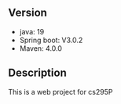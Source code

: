 ## Version
- java: 19
- Spring boot: V3.0.2
- Maven: 4.0.0

## Description
This is a web project for cs295P
